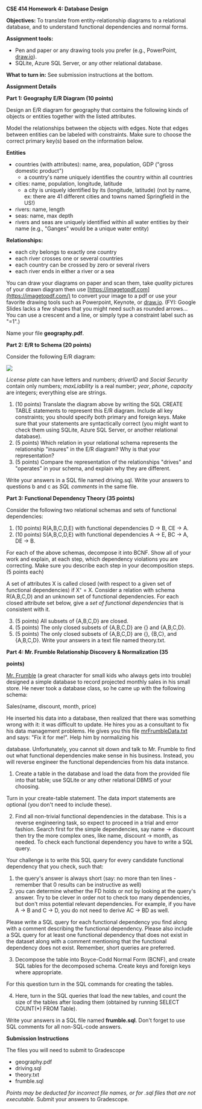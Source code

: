 ﻿**CSE 414 Homework 4: Database Design**

**Objectives:** To translate from entity-relationship diagrams to a relational database, and to understand functional dependencies and normal forms.

**Assignment tools:**

- Pen and paper or any drawing tools you prefer (e.g., PowerPoint, [draw.io](https://www.draw.io/)).
- SQLite, Azure SQL Server, or any other relational database.

**What to turn in:** See submission instructions at the bottom.

**Assignment Details**

**Part 1: Geography E/R Diagram (10 points)**

Design an E/R diagram for geography that contains the following kinds of objects or entities together with the listed attributes.

Model the relationships between the objects with edges. Note that edges between entities can be labeled with constraints. Make sure to choose the correct primary key(s) based on the information below.

**Entities**

- countries (with attributes): name, area, population, GDP ("gross domestic product")
  - a country's name uniquely identifies the country within all countries
- cities: name, population, longitude, latitude
  - a city is uniquely identified by its (longitude, latitude) (not by name, ex: there are 41 different cities and towns named Springfield in the US!)
- rivers: name, length
- seas: name, max depth
- rivers and seas are uniquely identified within all water entities by their name (e.g., "Ganges" would be a unique water entity)

**Relationships:**

- each city belongs to exactly one country
- each river crosses one or several countries
- each country can be crossed by zero or several rivers
- each river ends in either a river or a sea

You can draw your diagrams on paper and scan them, take *quality* pictures of your drawn diagram then use [https://imagetopdf.com](https://imagetopdf.com/) to convert your image to a pdf or use your favorite drawing tools such as Powerpoint, Keynote, or [draw.io](https://www.draw.io/). (FYI: Google Slides lacks a few shapes that you might need such as rounded arrows... You can use a crescent and a line, or simply type a constraint label such as "=1".)

Name your file **geography.pdf**.

**Part 2: E/R to Schema (20 points)**

Consider the following E/R diagram:

![](Aspose.Words.45b17e6d-fa0c-4d77-846d-846776ac3214.001.jpeg)

*License plate* can have letters and numbers; *driverID* and *Social Security* contain only numbers; *maxLiability* is a real number; *year*, *phone*, *capacity* are integers; everything else are strings.

1. (10 points) Translate the diagram above by writing the SQL CREATE TABLE statements to represent this E/R diagram. Include all key constraints; you should specify both primary and foreign keys. Make sure that your statements are syntactically correct (you might want to check them using SQLite, Azure SQL Server, or another relational database).
2. (5 points) Which relation in your relational schema represents the relationship "insures" in the E/R diagram? Why is that your representation?
2. (5 points) Compare the representation of the relationships "drives" and "operates" in your schema, and explain why they are different.

Write your answers in a SQL file named driving.sql. Write your answers to questions b and c as *SQL comments* in the same file.

**Part 3: Functional Dependency Theory (35 points)**

Consider the following two relational schemas and sets of functional dependencies:

1. (10 points) R(A,B,C,D,E) with functional dependencies D → B, CE → A.
1. (10 points) S(A,B,C,D,E) with functional dependencies A → E, BC → A, DE → B.

For each of the above schemas, decompose it into BCNF. Show all of your work and explain, at each step, which dependency violations you are correcting. Make sure you describe each step in your decomposition steps. (5 points each)

A set of attributes X is called closed (with respect to a given set of functional dependencies) if X⁺ = X. Consider a relation with schema R(A,B,C,D) and an unknown set of functional dependencies. For each closed attribute set below, give a *set of functional dependencies* that is consistent with it.

3. (5 points) All subsets of {A,B,C,D} are closed.
3. (5 points) The only closed subsets of {A,B,C,D} are {} and {A,B,C,D}.
3. (5 points) The only closed subsets of {A,B,C,D} are {}, {B,C}, and {A,B,C,D}. Write your answers in a text file named theory.txt.

**Part 4: Mr. Frumble Relationship Discovery & Normalization (35**

**points)**

[Mr. Frumble](http://everythingbusytown.wikia.com/wiki/Mr._Frumble) (a great character for small kids who always gets into trouble) designed a simple database to record projected monthly sales in his small store. He never took a database class, so he came up with the following schema:

Sales(name, discount, month, price)

He inserted his data into a database, then realized that there was something wrong with it: it was difficult to update. He hires you as a consultant to fix his data management problems. He gives you this file [mrFrumbleData.txt](https://courses.cs.washington.edu/courses/cse344/mrFrumbleData.txt) and says: "Fix it for me!". Help him by normalizing his

database. Unfortunately, you cannot sit down and talk to Mr. Frumble to find out what functional dependencies make sense in his business. Instead, you will reverse engineer the functional dependencies from his data instance.

1. Create a table in the database and load the data from the provided file into that table; use SQLite or any other relational DBMS of your choosing.

Turn in your create-table statement. The data import statements are optional (you don't need to include these).

2. Find all non-trivial functional dependencies in the database. This is a reverse engineering task, so expect to proceed in a trial and error fashion. Search first for the simple dependencies, say name → discount then try the more complex ones, like name, discount → month, as needed. To check each functional dependency you have to write a SQL query.

Your challenge is to write this SQL query for every candidate functional dependency that you check, such that:

1. the query's answer is always short (say: no more than ten lines - remember that 0 results can be instructive as well)
1. you can determine whether the FD holds or not by looking at the query's answer. Try to be clever in order not to check too many dependencies, but don't miss potential relevant dependencies. For example, if you have A → B and C → D, you do not need to derive AC → BD as well.

Please write a SQL query for each functional dependency you find along with a comment describing the functional dependency. Please also include a SQL query for at least one functional dependency that does not exist in the dataset along with a comment mentioning that the functional dependency does not exist. Remember, short queries are preferred.

3. Decompose the table into Boyce-Codd Normal Form (BCNF), and create SQL tables for the decomposed schema. Create keys and foreign keys where appropriate.

For this question turn in the SQL commands for creating the tables.

4. Here, turn in the SQL queries that load the new tables, and count the size of the tables after loading them (obtained by running SELECT COUNT(\*) FROM Table).

Write your answers in a SQL file named **frumble.sql**. Don't forget to use SQL comments for all non-SQL-code answers.

**Submission Instructions**

The files you will need to submit to Gradescope

- geography.pdf
- driving.sql
- theory.txt
- frumble.sql

*Points may be deducted for incorrect file names, or for .sql files that are not executable.* Submit your answers to Gradescope.
